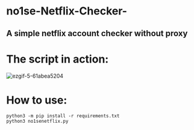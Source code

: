 # no1se-Netflix-Checker-
## A simple netflix account checker without proxy

# The script in action:
![ezgif-5-61abea5204](https://github.com/no1se2/no1se-Netflix-Checker-/assets/98566890/f08b9e4a-b705-400b-af4c-30f1ed1a5038)


# How to use:
```
python3 -m pip install -r requirements.txt
python3 no1senetflix.py
```
